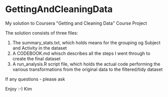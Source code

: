 # GettingAndCleaningData
My solution to Coursera "Getting and Cleaning Data" Course Project

The solution consists of three files:

1. The summary_stats.txt, which holds means for the grouping og Subject and Activity in the dataset
2. A CODEBOOK.md whisch describes all the steps I went through to create the final dataset
3. A run_analysis.R script file, which holds the actual code performing the various transformations from the original data to the filtered/tidy dataset

If any questions - please ask

Enjoy :-)
Kim
